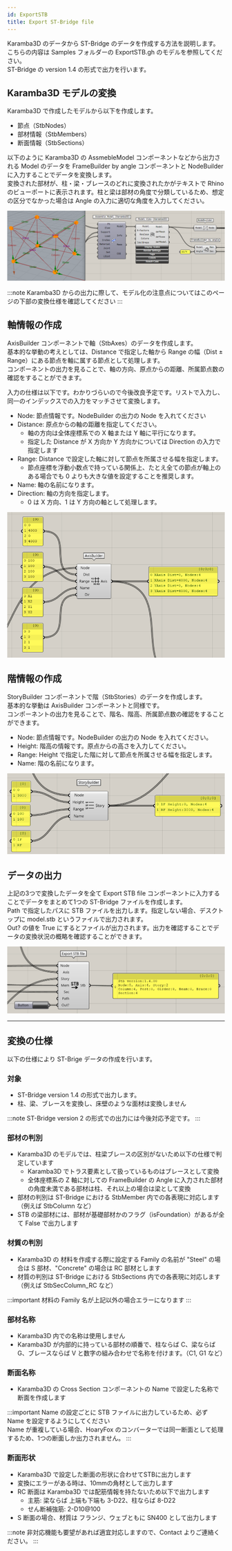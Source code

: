 ```yaml
---
id: ExportSTB
title: Export ST-Bridge file
---
```


Karamba3D のデータから ST-Bridge のデータを作成する方法を説明します。こちらの内容は Samples フォルダーの ExportSTB.gh のモデルを参照してください。  
ST-Bridge の version 1.4 の形式で出力を行います。

## Karamba3D モデルの変換

Karamba3D で作成したモデルから以下を作成します。
- 節点（StbNodes）
- 部材情報（StbMembers）
- 断面情報（StbSections）

以下のように Karamba3D の AssmebleModel コンポーネントなどから出力される Model のデータを FrameBuilder by angle コンポーネントと NodeBuilder に入力することでデータを変換します。  
変換された部材が、柱・梁・ブレースのどれに変換されたかがテキストで Rhino のビューポートに表示されます。柱と梁は部材の角度で分類しているため、想定の区分でなかった場合は Angle の入力に適切な角度を入力してください。

![](../../images/ExportStb/FrameBuilder.png)

:::note
Karamba3D からの出力に際して、モデル化の注意点についてはこのページの下部の変換仕様を確認してください
:::

## 軸情報の作成

AxisBuilder コンポーネントで軸（StbAxes）のデータを作成します。  
基本的な挙動の考えとしては、Distance で指定した軸から Range の幅（Dist ± Range）にある節点を軸に属する節点として処理します。  
コンポーネントの出力を見ることで、軸の方向、原点からの距離、所属節点数の確認をすることができます。

入力の仕様は以下です。わかりづらいので今後改良予定です。リストで入力し、同一のインデックスでの入力をマッチさせて変換します。
- Node: 節点情報です。NodeBuilder の出力の Node を入れてください
- Distance: 原点からの軸の距離を指定してください。
  - 軸の方向は全体座標系での X 軸または Y 軸に平行になります。
  - 指定した Distance が X 方向か Y 方向かについては Direction の入力で指定します
- Range: Distance で設定した軸に対して節点を所属させる幅を指定します。
  - 節点座標を浮動小数点で持っている関係上、たとえ全ての節点が軸上のある場合でも 0 よりも大きな値を設定することを推奨します。
- Name: 軸の名前になります。
- Direction: 軸の方向を指定します。
  - 0 は X 方向、1 は Y 方向の軸として処理します。

![](../../images/ExportStb/AxisBuilder.png)

## 階情報の作成

StoryBuilder コンポーネントで階（StbStories）のデータを作成します。  
基本的な挙動は AxisBuilder コンポーネントと同様です。  
コンポーネントの出力を見ることで、階名、階高、所属節点数の確認をすることができます。

- Node: 節点情報です。NodeBuilder の出力の Node を入れてください。
- Height: 階高の情報です。原点からの高さを入力してください。
- Range: Height で指定した階に対して節点を所属させる幅を指定します。
- Name: 階の名前になります。

![](../../images/ExportStb/StoryBuilder.png)

## データの出力

上記の3つで変換したデータを全て Export STB file コンポーネントに入力することでデータをまとめて1つの ST-Bridge ファイルを作成します。  
Path で指定したパスに STB ファイルを出力します。指定しない場合、デスクトップに model.stb というファイルで出力されます。  
Out? の値を True にするとファイルが出力されます。出力を確認することでデータの変換状況の概略を確認することができます。

![](../../images/ExportStb/ExportStbfile.png)

---

## 変換の仕様

以下の仕様により ST-Brige データの作成を行います。

### 対象

- ST-Bridge version 1.4 の形式で出力します。
- 柱、梁、ブレースを変換し、床壁のような面材は変換しません

:::note
ST-Bridge version 2 の形式での出力には今後対応予定です。
:::

### 部材の判別

- Karamba3D のモデルでは、柱梁ブレースの区別がないため以下の仕様で判定しています
  - Karamba3D でトラス要素として扱っているものはブレースとして変換
  - 全体座標系の Z 軸に対しての FrameBuilder の Angle に入力された部材の角度未満である部材は柱、それ以上の場合は梁として変換
- 部材の判別は ST-Bridge における StbMember 内での各表現に対応します（例えば StbColumn など）
- STB の梁部材には、部材が基礎部材かのフラグ（isFoundation）があるが全て False で出力します

### 材質の判別

- Karamba3D の 材料を作成する際に設定する Family の名前が "Steel" の場合は S 部材、"Concrete" の場合は RC 部材とします
- 材質の判別は ST-Bridge における StbSections 内での各表現に対応します（例えば StbSecColumn_RC など）

:::important
材料の Family 名が上記以外の場合エラーになります
:::

### 部材名称

- Karamba3D 内での名称は使用しません
- Karamba3D が内部的に持っている部材の順番で、柱ならば C、梁ならば G、ブレースならば V と数字の組み合わせで名称を付けます。（C1, G1 など）

### 断面名称

- Karamba3D の Cross Section コンポーネントの Name で設定した名称で断面を作成します

:::important
Name の設定ごとに STB ファイルに出力しているため、必ず Name を設定するようにしてください  
Name が重複している場合、HoaryFox のコンバーターでは同一断面として処理するため、1つの断面しか出力されません。
:::

### 断面形状

- Karamba3D で設定した断面の形状に合わせてSTBに出力します
- 変換にエラーがある時は、10mmの角材として出力します
- RC 断面は Karamba3D では配筋情報を持たないため以下で出力します
  - 主筋: 梁ならば 上端も下端も 3-D22、柱ならば 8-D22
  - せん断補強筋: 2-D10@100
- S 断面の場合、材質は フランジ、ウェブともに SN400 として出力します

:::note
非対応機能も要望があれば適宜対応しますので、Contact よりご連絡ください。
:::